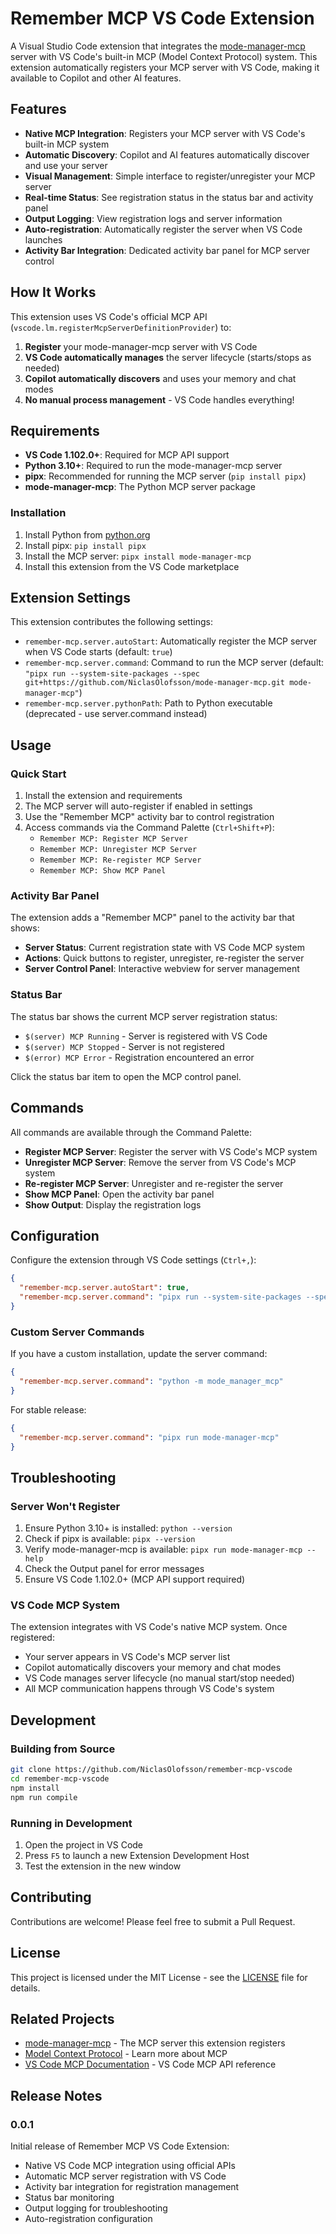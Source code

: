 # Remember MCP VS Code Extension

A Visual Studio Code extension that integrates the [mode-manager-mcp](https://github.com/NiclasOlofsson/mode-manager-mcp) server with VS Code's built-in MCP (Model Context Protocol) system. This extension automatically registers your MCP server with VS Code, making it available to Copilot and other AI features.

## Features

- **Native MCP Integration**: Registers your MCP server with VS Code's built-in MCP system
- **Automatic Discovery**: Copilot and AI features automatically discover and use your server
- **Visual Management**: Simple interface to register/unregister your MCP server
- **Real-time Status**: See registration status in the status bar and activity panel
- **Output Logging**: View registration logs and server information
- **Auto-registration**: Automatically register the server when VS Code launches
- **Activity Bar Integration**: Dedicated activity bar panel for MCP server control

## How It Works

This extension uses VS Code's official MCP API (`vscode.lm.registerMcpServerDefinitionProvider`) to:

1. **Register** your mode-manager-mcp server with VS Code
2. **VS Code automatically manages** the server lifecycle (starts/stops as needed)
3. **Copilot automatically discovers** and uses your memory and chat modes
4. **No manual process management** - VS Code handles everything!

## Requirements

- **VS Code 1.102.0+**: Required for MCP API support
- **Python 3.10+**: Required to run the mode-manager-mcp server
- **pipx**: Recommended for running the MCP server (`pip install pipx`)
- **mode-manager-mcp**: The Python MCP server package

### Installation

1. Install Python from [python.org](https://python.org/downloads)
2. Install pipx: `pip install pipx`
3. Install the MCP server: `pipx install mode-manager-mcp`
4. Install this extension from the VS Code marketplace

## Extension Settings

This extension contributes the following settings:

- `remember-mcp.server.autoStart`: Automatically register the MCP server when VS Code starts (default: `true`)
- `remember-mcp.server.command`: Command to run the MCP server (default: `"pipx run --system-site-packages --spec git+https://github.com/NiclasOlofsson/mode-manager-mcp.git mode-manager-mcp"`)
- `remember-mcp.server.pythonPath`: Path to Python executable (deprecated - use server.command instead)

## Usage

### Quick Start

1. Install the extension and requirements
2. The MCP server will auto-register if enabled in settings
3. Use the "Remember MCP" activity bar to control registration
4. Access commands via the Command Palette (`Ctrl+Shift+P`):
   - `Remember MCP: Register MCP Server`
   - `Remember MCP: Unregister MCP Server`
   - `Remember MCP: Re-register MCP Server`
   - `Remember MCP: Show MCP Panel`

### Activity Bar Panel

The extension adds a "Remember MCP" panel to the activity bar that shows:

- **Server Status**: Current registration state with VS Code MCP system
- **Actions**: Quick buttons to register, unregister, re-register the server
- **Server Control Panel**: Interactive webview for server management

### Status Bar

The status bar shows the current MCP server registration status:
- `$(server) MCP Running` - Server is registered with VS Code
- `$(server) MCP Stopped` - Server is not registered  
- `$(error) MCP Error` - Registration encountered an error

Click the status bar item to open the MCP control panel.

## Commands

All commands are available through the Command Palette:

- **Register MCP Server**: Register the server with VS Code's MCP system
- **Unregister MCP Server**: Remove the server from VS Code's MCP system
- **Re-register MCP Server**: Unregister and re-register the server
- **Show MCP Panel**: Open the activity bar panel
- **Show Output**: Display the registration logs

## Configuration

Configure the extension through VS Code settings (`Ctrl+,`):

```json
{
  "remember-mcp.server.autoStart": true,
  "remember-mcp.server.command": "pipx run --system-site-packages --spec git+https://github.com/NiclasOlofsson/mode-manager-mcp.git mode-manager-mcp"
}
```

### Custom Server Commands

If you have a custom installation, update the server command:

```json
{
  "remember-mcp.server.command": "python -m mode_manager_mcp"
}
```

For stable release:
```json
{
  "remember-mcp.server.command": "pipx run mode-manager-mcp"
}
```

## Troubleshooting

### Server Won't Register

1. Ensure Python 3.10+ is installed: `python --version`
2. Check if pipx is available: `pipx --version`
3. Verify mode-manager-mcp is available: `pipx run mode-manager-mcp --help`
4. Check the Output panel for error messages
5. Ensure VS Code 1.102.0+ (MCP API support required)

### VS Code MCP System

The extension integrates with VS Code's native MCP system. Once registered:
- Your server appears in VS Code's MCP server list
- Copilot automatically discovers your memory and chat modes
- VS Code manages server lifecycle (no manual start/stop needed)
- All MCP communication happens through VS Code's system

## Development

### Building from Source

```bash
git clone https://github.com/NiclasOlofsson/remember-mcp-vscode
cd remember-mcp-vscode
npm install
npm run compile
```

### Running in Development

1. Open the project in VS Code
2. Press `F5` to launch a new Extension Development Host
3. Test the extension in the new window

## Contributing

Contributions are welcome! Please feel free to submit a Pull Request.

## License

This project is licensed under the MIT License - see the [LICENSE](LICENSE) file for details.

## Related Projects

- [mode-manager-mcp](https://github.com/NiclasOlofsson/mode-manager-mcp) - The MCP server this extension registers
- [Model Context Protocol](https://modelcontextprotocol.io/) - Learn more about MCP
- [VS Code MCP Documentation](https://code.visualstudio.com/api/references/vscode-api#lm) - VS Code MCP API reference

## Release Notes

### 0.0.1

Initial release of Remember MCP VS Code Extension:
- Native VS Code MCP integration using official APIs
- Automatic MCP server registration with VS Code
- Activity bar integration for registration management
- Status bar monitoring
- Output logging for troubleshooting
- Auto-registration configuration
